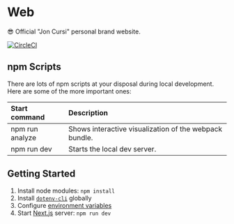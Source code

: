 # Web

😎 Official "Jon Cursi" personal brand website.

[![CircleCI](https://circleci.com/gh/joncursi/web.svg?style=shield)](https://circleci.com/gh/joncursi/web)

## npm Scripts

There are lots of npm scripts at your disposal during local development.
Here are some of the more important ones:

| Start command   | Description                                            |
|:--------------- |:------------------------------------------------------ |
| npm run analyze | Shows interactive visualization of the webpack bundle. |
| npm run dev     | Starts the local dev server.                           |

## Getting Started

1. Install node modules: `npm install`
2. Install [`dotenv-cli`](https://www.npmjs.com/package/dotenv-cli) globally
3. Configure [environment variables](https://github.com/joncursi/yingyang/blob/master/.env.example)
4. Start [Next.js](https://github.com/zeit/next.js/) server: `npm run dev`
